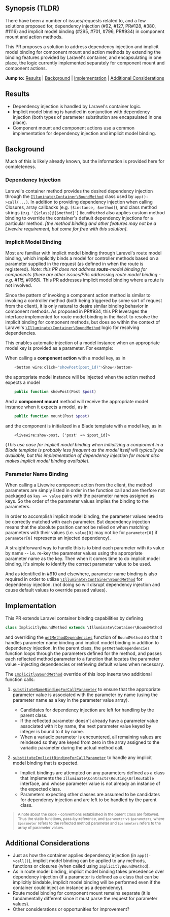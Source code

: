 ## Synopsis (TLDR)

There have been a number of issues/requests related to, and a few solutions proposed for,
dependency injection (#92, #127, PR#128, #380, #1116)
and implicit model binding (#295, #701, #796, PR#934)
in component mount and action methods.


This PR proposes a solution to address dependency injection and implicit model binding
for component mount and action methods by extending the binding features provided by
Laravel's container, and encapsulating in one place, the logic currently implemented
separately for component mount and component actions.


**Jump to:**
  [Results](#Results)
| [Background](#Background)
| [Implementation](#Implementation)
| [Additional Considerations](#additional-considerations)


## Results

- Dependency injection is handled by Laravel's container logic.
- Implicit model binding is handled in conjunction with dependency injection
(both types of parameter substitution are encapsulated in one place).
- Component mount and component actions use a common implementation for
dependency injection and implicit model binding.


## Background

Much of this is likely already known, but the information is provided here for completeness.


### Dependency Injection

Laravel's container method provides the desired dependency injection through the
[`Illuminate\Container\BoundMethod`](https://github.com/laravel/framework/blob/7.x/src/Illuminate/Container/BoundMethod.php)
class used by `app()->call(...)`.
In addition to providing dependency injection when calling Closures, array callbacks
(e.g. `[$instance, $method]`), and class method strings (e.g. `'{$class}@{$method}'`)
`BoundMethod` also applies custom method binding to override the container's
default dependency injections for a particular method.
*[the method binding and other features may not be a Livewire requirement,
but come for free with this solution]*.


### Implicit Model Binding

Most are familiar with implicit model binding through Laravel's route model binding,
which implicitly binds a model for controller methods based on a parameter
supplied in the request (as defined in when the route is registered).
*Note: this PR does *not* address ***route***-model binding for components (there
are other issues/PRs addressing route model binding - e.g. #115, #1068).*
This PR addresses implicit model binding where a route is not involved.


Since the pattern of invoking a component action method is similar to invoking
a controller method (both being triggered by some sort of request from the client),
it is only natural to desire similar binding behavior in component methods.
As proposed in PR#934, this PR leverages the interface implemented for route
model binding in the `Model` to resolve the implicit binding for component
methods, but does so within the context of Laravel's
[`\Illuminate\Container\BoundMethod`](https://github.com/laravel/framework/blob/7.x/src/Illuminate/Container/BoundMethod.php)
logic for resolving dependencies.

This enables automatic injection of a model instance when an appropriate
model key is provided as a parameter. For example:

When calling a **component action** with a model key, as in
```javascript
    <button wire:click="showPost(post_id)">Show</button>
```
the appropriate model instance will be injected when the action method expects a model
```php
    public function showPost(Post $post)
```
And a **component mount** method will receive the appropriate model
instance when it expects a model, as in
```php
    public function mount(Post $post)
```
and the component is initialized in a Blade template with a model key, as in
```blade
    <livewire:show-post, ['post' => $post_id]>
```
(*This use case for implicit model binding when initializing a component
in a Blade template is probably less frequent as the model itself will
typically be available,
but this implementation of dependency injection for mount also makes
implicit model binding available*).



###  Parameter Name Binding

When calling a Livewire component action from the client, the method parameters
are simply listed in order in the function call and are therfore not packaged
as `key => value` pairs with the parameter names assigned as keys.
So the order of the parameter values implies the binding to the parameters.

In order to accomplish implicit model binding, the parameter values need
to be correctly matched with each parameter.
But dependency injection means that the absolute position cannot be relied
on when matching parameters with their values
(i.e. `value[0]` may not be for `parameter[0]` if `parameter[0]` represents an
injected dependency).

A straightforward way to handle this is to bind each parameter with its
value by name -- i.e. re-key the parameter values using
the appropriate parameter name as the key.
Then when it comes time to do implicit model binding, it's simple to identify
the correct parameter value to be used.

And as identified in #910 and elsewhere, parameter name binding is also required
in order to utilize
[`\Illuminate\Container\BoundMethod`](https://github.com/laravel/framework/blob/7.x/src/Illuminate/Container/BoundMethod.php)
for dependency injection.
(not doing so will disrupt dependency injection and cause default values
to override passed values).


## Implementation

This PR extends Laravel container binding capabilities by defining
```php
class ImplicitlyBoundMethod extends \Illuminate\Container\BoundMethod
```
and overriding the
[`getMethodDependencies`](https://github.com/laravel/framework/blob/b87233f48da0b4f219adebd851acd22058dfd551/src/Illuminate/Container/BoundMethod.php#L117)
function of `BoundMethod`
so that it handles parameter name binding and implicit model binding
in addition to dependency injection.
In the parent class,
the `getMethodDependencies` function loops through the parameters
defined for the method, and passes each reflected method parameter
to a function that locates the parameter value - injecting dependencies
or retrieving default values when necessary.

The
[`ImplicitlyBoundMethod`]()
override of this loop inserts two
additional function calls:

1. [`substituteNameBindingForCallParameter`]()
to ensure that the appropriate parameter value is associated with the parameter
by name (using the parameter name as a key in the parameter value array).
    - Candidates for dependency injection are left for handling
    by the parent class.
    - If the reflected parameter doesn't already have a parameter
    value associated with it by name, the next parameter value keyed
    by integer is bound to it by name.
    - When a variadic parameter is encountered, all remaining values
    are reindexed so they are keyed from zero in the array assigned to
    the variadic parameter during the actual method call.

2. [`substituteImplicitBindingForCallParameter`]()
to handle any implicit model binding that is expected.
    - Implicit bindings are attempted on any parameters defined as a class
    that implements the `Illuminate\Contracts\Routing\UrlRoutable` interface,
    and whose parameter value is not already an instance of the expected class.
    - Parameters expecting other classes are assumed to be candidates for
    dependency injection and are left to be handled by the parent class.

> <sub>A note about the code -
> conventions established in the parent class are followed.
> Thus the static functions, pass-by-reference, and
> `$parameter` vs `$parameters`, where
> `$parameter` refers to the reflected method parameter and
> `$parameters` refers to the array of parameter values.


## Additional Considerations
- Just as how the container applies dependency injection (in `app()->call()`),
implicit model binding can be applied to any methods, functions or closures
(when called using `ImplicitlyBoundMethod`).
- As in route model binding, implicit model binding takes precedence over
dependency injection (if a parameter is defined as a class that can be
implicitly bindable, implicit model binding will be performed even if
the container could inject an instance as a dependency).
- Route model binding for component mount remains separate (it is
fundamentally different since it must parse the request for parameter values).
- Other considerations or opportunities for improvement?
